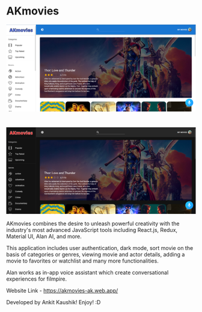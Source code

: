 # AKmovies

![App Screenshot](src/assets/others/AKmovies-LightMode.png)

#

![App Screenshot](src/assets/others/AKmovies-DarkMode.png)

AKmovies combines the desire to unleash powerful creativity with the industry's most advanced JavaScript tools including React.js, Redux, Material UI, Alan AI, and more.

This application includes user authentication, dark mode, sort movie on the basis of categories or genres, viewing movie and actor details, adding a movie to favorites or watchlist and many more functionalities. 

Alan works as in-app voice assistant which create conversational experiences for filmpire.

Website Link - https://akmovies-ak.web.app/

Developed by Ankit Kaushik! Enjoy! :D
